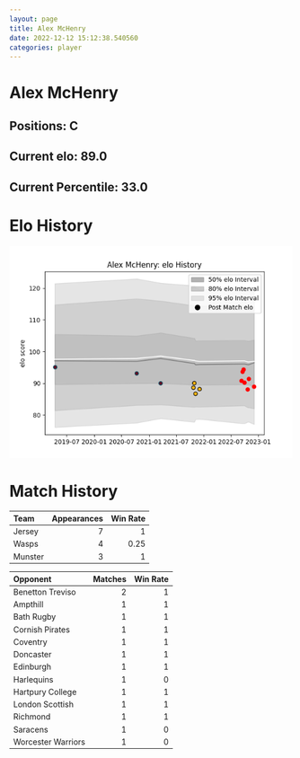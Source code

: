 ```yaml
---  
layout: page  
title: Alex McHenry  
date: 2022-12-12 15:12:38.540560  
categories: player  
---
```

# Alex McHenry

## Positions: C

## Current elo: 89.0

## Current Percentile: 33.0

# Elo History


![elo history](history_AlexMcHenry.png)
# Match History


| Team    |   Appearances |   Win Rate |
|:--------|--------------:|-----------:|
| Jersey  |             7 |       1    |
| Wasps   |             4 |       0.25 |
| Munster |             3 |       1    |

| Opponent           |   Matches |   Win Rate |
|:-------------------|----------:|-----------:|
| Benetton Treviso   |         2 |          1 |
| Ampthill           |         1 |          1 |
| Bath Rugby         |         1 |          1 |
| Cornish Pirates    |         1 |          1 |
| Coventry           |         1 |          1 |
| Doncaster          |         1 |          1 |
| Edinburgh          |         1 |          1 |
| Harlequins         |         1 |          0 |
| Hartpury College   |         1 |          1 |
| London Scottish    |         1 |          1 |
| Richmond           |         1 |          1 |
| Saracens           |         1 |          0 |
| Worcester Warriors |         1 |          0 |